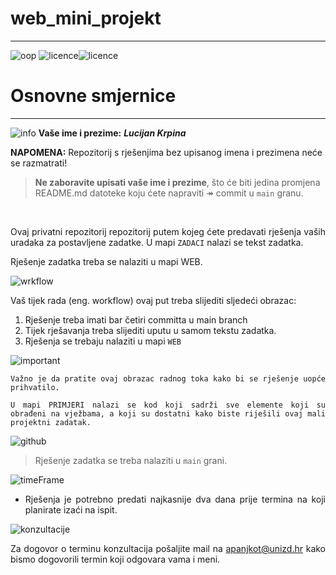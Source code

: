 # web_mini_projekt
---

![oop](https://img.shields.io/badge/web-active-brightgreen) ![licence](https://img.shields.io/badge/licence-%40SiT-blue)![licence](https://img.shields.io/badge/licence-%40OIZ-blue)

# Osnovne smjernice
---
![info](https://img.shields.io/badge/student-info-orange) **Vaše ime i prezime:** ***Lucijan Krpina***


 **NAPOMENA:** Repozitorij s rješenjima bez upisanog imena i prezimena neće se razmatrati!

> **Ne zaboravite upisati vaše ime i prezime**, što će biti jedina promjena README.md datoteke koju ćete napraviti
> &Rarr; commit u `main` granu.

&nbsp;

<div style="text-align:justify">

Ovaj privatni repozitorij repozitorij putem kojeg ćete predavati rješenja vaših uradaka za postavljene
zadatke. U mapi `ZADACI` nalazi se tekst zadatka.


Rješenje zadatka treba se nalaziti u mapi WEB. 


![wrkflow](https://img.shields.io/badge/solutions-workflow-yellow?style=for-the-badge)

Vaš tijek rada (eng. workflow) ovaj put treba slijediti sljedeći obrazac:

1. Rješenje treba imati bar četiri committa u main branch
2. Tijek rješavanja treba slijediti uputu u samom tekstu zadatka.
3. Rješenja se trebaju nalaziti u mapi `WEB`


![important](https://img.shields.io/badge/important-IMPORTANT-red?style=for-the-badge&logo=ASKfm)

```
Važno je da pratite ovaj obrazac radnog toka kako bi se rješenje uopće prihvatilo.

U mapi PRIMJERI nalazi se kod koji sadrži sve elemente koji su obrađeni na vježbama, a koji su dostatni kako biste riješili ovaj mali projektni zadatak. 
```

![github](https://badgen.net/badge/icon/github?icon=github&label)

> Rješenje zadatka se treba nalaziti u ```main``` grani.

![timeFrame](https://img.shields.io/badge/TIME-FRAME-blue?style=for-the-badge&logo=appveyor)

 - Rješenja je potrebno predati najkasnije dva dana prije termina na koji planirate izaći na ispit.

![konzultacije](https://img.shields.io/github/followers/vNPro3s?label=Konzultacije&style=social)

Za dogovor o terminu konzultacija pošaljite mail na apanjkot@unizd.hr kako bismo dogovorili termin koji odgovara vama i
meni.

</div>
